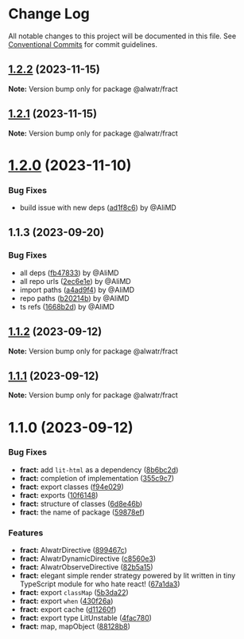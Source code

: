 # Change Log

All notable changes to this project will be documented in this file.
See [Conventional Commits](https://conventionalcommits.org) for commit guidelines.

## [1.2.2](https://github.com/Alwatr/fract/compare/@alwatr/fract@1.2.1...@alwatr/fract@1.2.2) (2023-11-15)

**Note:** Version bump only for package @alwatr/fract

## [1.2.1](https://github.com/Alwatr/fract/compare/@alwatr/fract@1.2.0...@alwatr/fract@1.2.1) (2023-11-15)

**Note:** Version bump only for package @alwatr/fract

# [1.2.0](https://github.com/Alwatr/fract/compare/@alwatr/fract@1.1.3...@alwatr/fract@1.2.0) (2023-11-10)

### Bug Fixes

* build issue with new deps ([ad1f8c6](https://github.com/Alwatr/fract/commit/ad1f8c65bce2f5ba7cf2a2421fd813c318073b78)) by @AliMD

## 1.1.3 (2023-09-20)

### Bug Fixes

- all deps ([fb47833](https://github.com/Alwatr/fract/commit/fb47833c2cb6853a7e619c8d3cdbe8b4aacdd604)) by @AliMD
- all repo urls ([2ec6e1e](https://github.com/Alwatr/fract/commit/2ec6e1e080f37d3b7c5eb37b272c1aa049540756)) by @AliMD
- import paths ([a4ad9f4](https://github.com/Alwatr/fract/commit/a4ad9f4f6db759451e84a37f6cad9606c8586c65)) by @AliMD
- repo paths ([b20214b](https://github.com/Alwatr/fract/commit/b20214bbe8d13ad3f47ec2b5d1c6219ab88699a0)) by @AliMD
- ts refs ([1668b2d](https://github.com/Alwatr/fract/commit/1668b2dbe0fcde38d3d0689ac230ce3bcdc712cb)) by @AliMD

## [1.1.2](https://github.com/Alwatr/fract/compare/@alwatr/fract@1.1.1...@alwatr/fract@1.1.2) (2023-09-12)

**Note:** Version bump only for package @alwatr/fract

## [1.1.1](https://github.com/Alwatr/fract/compare/@alwatr/fract@1.1.0...@alwatr/fract@1.1.1) (2023-09-12)

**Note:** Version bump only for package @alwatr/fract

# 1.1.0 (2023-09-12)

### Bug Fixes

- **fract:** add `lit-html` as a dependency ([8b6bc2d](https://github.com/Alwatr/fract/commit/8b6bc2da27d5ad2613f911041ee7c77c20cd1bcf))
- **fract:** completion of implementation ([355c9c7](https://github.com/Alwatr/fract/commit/355c9c72f94b63f9334dc9c70ebb2b78fc3482c6))
- **fract:** export classes ([f94e029](https://github.com/Alwatr/fract/commit/f94e029263b05788db71946333f867dc47576672))
- **fract:** exports ([10f6148](https://github.com/Alwatr/fract/commit/10f614899fcfa44fc69f2c3569210958286a456b))
- **fract:** structure of classes ([6d8e46b](https://github.com/Alwatr/fract/commit/6d8e46b34020bc0b7689cace1ea0278b64af92e9))
- **fract:** the name of package ([59878ef](https://github.com/Alwatr/fract/commit/59878ef6e6bf579a8a900fa108dc0231af27221c))

### Features

- **fract:** AlwatrDirective ([899467c](https://github.com/Alwatr/fract/commit/899467c878a36a3dd92acc07dfb861ee9db400cf))
- **fract:** AlwatrDynamicDirective ([c8560e3](https://github.com/Alwatr/fract/commit/c8560e35cf68189de2d0ffc979b49fcd9829427b))
- **fract:** AlwatrObserveDirective ([82b5a15](https://github.com/Alwatr/fract/commit/82b5a15d003f61d340a7e6c7ce912c1f40af84a6))
- **fract:** elegant simple render strategy powered by lit written in tiny TypeScript module for who hate react! ([67a1da3](https://github.com/Alwatr/fract/commit/67a1da3326d545d9f58e04beadfe267480d72fb8))
- **fract:** export `classMap` ([5b3da22](https://github.com/Alwatr/fract/commit/5b3da2279e5f8211cdf800d3ee56d0e72e111bbc))
- **fract:** export `when` ([430f26a](https://github.com/Alwatr/fract/commit/430f26a8b65796bcb875bd92215449c58a947b56))
- **fract:** export cache ([d11260f](https://github.com/Alwatr/fract/commit/d11260f443e9d01c3ad0885a3b5ef46f466e058d))
- **fract:** export type LitUnstable ([4fac780](https://github.com/Alwatr/fract/commit/4fac78092e152a04071c465ef195ae6573a0f984))
- **fract:** map, mapObject ([88128b8](https://github.com/Alwatr/fract/commit/88128b8cb9b05e51eeec58df0e130a659940ff82))
